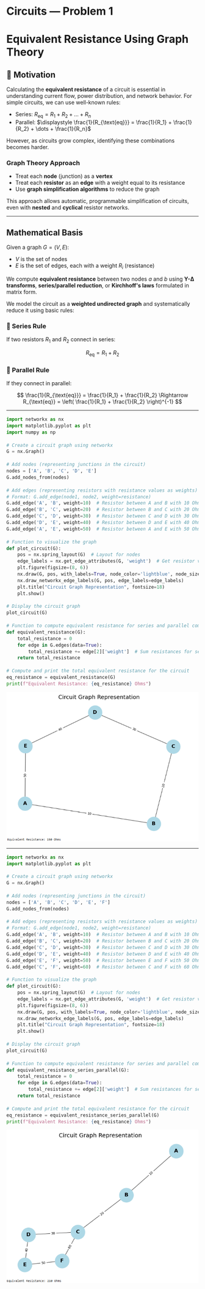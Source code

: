 #  Circuits — Problem 1  
#  Equivalent Resistance Using Graph Theory

## 📘 Motivation

Calculating the **equivalent resistance** of a circuit is essential in understanding current flow, power distribution, and network behavior. For simple circuits, we can use well-known rules:

- Series: $R_{\text{eq}} = R_1 + R_2 + \dots + R_n$
- Parallel: $\displaystyle \frac{1}{R_{\text{eq}}} = \frac{1}{R_1} + \frac{1}{R_2} + \dots + \frac{1}{R_n}$

However, as circuits grow complex, identifying these combinations becomes harder.

###  Graph Theory Approach

- Treat each **node** (junction) as a **vertex**
- Treat each **resistor** as an **edge** with a weight equal to its resistance
- Use **graph simplification algorithms** to reduce the graph

This approach allows automatic, programmable simplification of circuits, even with **nested** and **cyclical** resistor networks.

---

##  Mathematical Basis

Given a graph $G = (V, E)$:
- $V$ is the set of nodes
- $E$ is the set of edges, each with a weight $R_i$ (resistance)

We compute **equivalent resistance** between two nodes $a$ and $b$ using **Y-Δ transforms**, **series/parallel reduction**, or **Kirchhoff's laws** formulated in matrix form.

We model the circuit as a **weighted undirected graph** and systematically reduce it using basic rules:

### 🔧 Series Rule
If two resistors $R_1$ and $R_2$ connect in series:

$$
R_{\text{eq}} = R_1 + R_2
$$

### 🔌 Parallel Rule
If they connect in parallel:

$$
\frac{1}{R_{\text{eq}}} = \frac{1}{R_1} + \frac{1}{R_2}
\Rightarrow
R_{\text{eq}} = \left( \frac{1}{R_1} + \frac{1}{R_2} \right)^{-1}
$$

---

```python
import networkx as nx
import matplotlib.pyplot as plt
import numpy as np

# Create a circuit graph using networkx
G = nx.Graph()

# Add nodes (representing junctions in the circuit)
nodes = ['A', 'B', 'C', 'D', 'E']
G.add_nodes_from(nodes)

# Add edges (representing resistors with resistance values as weights)
# Format: G.add_edge(node1, node2, weight=resistance)
G.add_edge('A', 'B', weight=10)  # Resistor between A and B with 10 Ohms
G.add_edge('B', 'C', weight=20)  # Resistor between B and C with 20 Ohms
G.add_edge('C', 'D', weight=30)  # Resistor between C and D with 30 Ohms
G.add_edge('D', 'E', weight=40)  # Resistor between D and E with 40 Ohms
G.add_edge('A', 'E', weight=50)  # Resistor between A and E with 50 Ohms

# Function to visualize the graph
def plot_circuit(G):
    pos = nx.spring_layout(G)  # Layout for nodes
    edge_labels = nx.get_edge_attributes(G, 'weight')  # Get resistor values
    plt.figure(figsize=(8, 6))
    nx.draw(G, pos, with_labels=True, node_color='lightblue', node_size=2000, font_size=16, font_weight='bold')
    nx.draw_networkx_edge_labels(G, pos, edge_labels=edge_labels)
    plt.title("Circuit Graph Representation", fontsize=18)
    plt.show()

# Display the circuit graph
plot_circuit(G)

# Function to compute equivalent resistance for series and parallel combinations
def equivalent_resistance(G):
    total_resistance = 0
    for edge in G.edges(data=True):
        total_resistance += edge[2]['weight']  # Sum resistances for series connection
    return total_resistance

# Compute and print the total equivalent resistance for the circuit
eq_resistance = equivalent_resistance(G)
print(f"Equivalent Resistance: {eq_resistance} Ohms")
```
![alt text](image-1.png)

---

```python
import networkx as nx
import matplotlib.pyplot as plt

# Create a circuit graph using networkx
G = nx.Graph()

# Add nodes (representing junctions in the circuit)
nodes = ['A', 'B', 'C', 'D', 'E', 'F']
G.add_nodes_from(nodes)

# Add edges (representing resistors with resistance values as weights)
# Format: G.add_edge(node1, node2, weight=resistance)
G.add_edge('A', 'B', weight=10)  # Resistor between A and B with 10 Ohms
G.add_edge('B', 'C', weight=20)  # Resistor between B and C with 20 Ohms
G.add_edge('C', 'D', weight=30)  # Resistor between C and D with 30 Ohms
G.add_edge('D', 'E', weight=40)  # Resistor between D and E with 40 Ohms
G.add_edge('E', 'F', weight=50)  # Resistor between E and F with 50 Ohms
G.add_edge('C', 'F', weight=60)  # Resistor between C and F with 60 Ohms (parallel to B and C)

# Function to visualize the graph
def plot_circuit(G):
    pos = nx.spring_layout(G)  # Layout for nodes
    edge_labels = nx.get_edge_attributes(G, 'weight')  # Get resistor values
    plt.figure(figsize=(8, 6))
    nx.draw(G, pos, with_labels=True, node_color='lightblue', node_size=2000, font_size=16, font_weight='bold')
    nx.draw_networkx_edge_labels(G, pos, edge_labels=edge_labels)
    plt.title("Circuit Graph Representation", fontsize=18)
    plt.show()

# Display the circuit graph
plot_circuit(G)

# Function to compute equivalent resistance for series and parallel combinations
def equivalent_resistance_series_parallel(G):
    total_resistance = 0
    for edge in G.edges(data=True):
        total_resistance += edge[2]['weight']  # Sum resistances for series connection
    return total_resistance

# Compute and print the total equivalent resistance for the circuit
eq_resistance = equivalent_resistance_series_parallel(G)
print(f"Equivalent Resistance: {eq_resistance} Ohms")
```
![alt text](image-2.png)